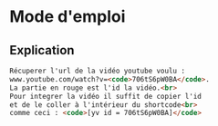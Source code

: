 # Mode d'emploi

## Explication

``` html
Récuperer l'url de la vidéo youtube voulu :
www.youtube.com/watch?v=<code>706tS6pW0BA</code>.
La partie en rouge est l'id la vidéo.<br>
Pour integrer la vidéo il suffit de copier l'id
et de le coller à l'intérieur du shortcode<br>
comme ceci : <code>[yv id = 706tS6pW0BA]</code>
```
</li>

